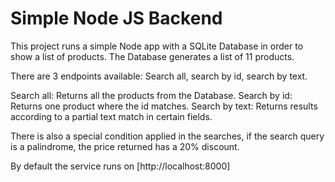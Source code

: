 # Simple Node JS Backend

This project runs a simple Node app with a SQLite Database in order to show a list of products.
The Database generates a list of 11 products.

There are 3 endpoints available: Search all, search by id, search by text.

Search all: Returns all the products from the Database.
Search by id: Returns one product where the id matches.
Search by text: Returns results according to a partial text match in certain fields.

There is also a special condition applied in the searches, if the search query is a palindrome, the price returned has a 20% discount.

By default the service runs on [http://localhost:8000]
